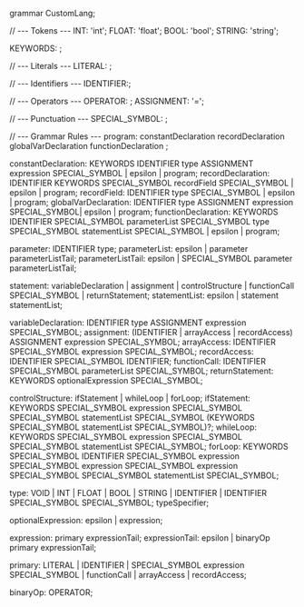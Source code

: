 grammar CustomLang;

// --- Tokens ---
INT: 'int';
FLOAT: 'float';
BOOL: 'bool';
STRING: 'string';

KEYWORDS: ;

// --- Literals ---
LITERAL: ;

// --- Identifiers ---
IDENTIFIER:;

// --- Operators ---
OPERATOR: ;
ASSIGNMENT: '=';

// --- Punctuation ---
SPECIAL_SYMBOL: ;

// --- Grammar Rules ---
program: constantDeclaration recordDeclaration globalVarDeclaration functionDeclaration ;

constantDeclaration: KEYWORDS IDENTIFIER type ASSIGNMENT expression SPECIAL_SYMBOL | epsilon |
program;
recordDeclaration: IDENTIFIER KEYWORDS SPECIAL_SYMBOL recordField SPECIAL_SYMBOL | epsilon |
program;
recordField: IDENTIFIER type SPECIAL_SYMBOL | epsilon | program;
globalVarDeclaration: IDENTIFIER type ASSIGNMENT expression SPECIAL_SYMBOL| epsilon | program;
functionDeclaration: KEYWORDS IDENTIFIER SPECIAL_SYMBOL parameterList SPECIAL_SYMBOL type
SPECIAL_SYMBOL statementList SPECIAL_SYMBOL | epsilon | program;

parameter: IDENTIFIER type;
parameterList: epsilon | parameter parameterListTail;
parameterListTail: epsilon | SPECIAL_SYMBOL parameter parameterListTail;

statement: variableDeclaration | assignment | controlStructure | functionCall SPECIAL_SYMBOL |
returnStatement;
statementList: epsilon | statement statementList;

variableDeclaration: IDENTIFIER type ASSIGNMENT expression SPECIAL_SYMBOL;
assignment: (IDENTIFIER | arrayAccess | recordAccess) ASSIGNMENT expression SPECIAL_SYMBOL;
arrayAccess: IDENTIFIER SPECIAL_SYMBOL expression SPECIAL_SYMBOL;
recordAccess: IDENTIFIER SPECIAL_SYMBOL IDENTIFIER;
functionCall: IDENTIFIER SPECIAL_SYMBOL parameterList SPECIAL_SYMBOL;
returnStatement: KEYWORDS optionalExpression SPECIAL_SYMBOL;

controlStructure: ifStatement | whileLoop | forLoop;
ifStatement: KEYWORDS SPECIAL_SYMBOL expression SPECIAL_SYMBOL SPECIAL_SYMBOL statementList
SPECIAL_SYMBOL (KEYWORDS SPECIAL_SYMBOL statementList SPECIAL_SYMBOL)?;
whileLoop: KEYWORDS SPECIAL_SYMBOL expression SPECIAL_SYMBOL SPECIAL_SYMBOL statementList
SPECIAL_SYMBOL;
forLoop: KEYWORDS SPECIAL_SYMBOL IDENTIFIER SPECIAL_SYMBOL expression SPECIAL_SYMBOL expression
SPECIAL_SYMBOL expression SPECIAL_SYMBOL SPECIAL_SYMBOL statementList SPECIAL_SYMBOL;

type: VOID | INT | FLOAT | BOOL | STRING | IDENTIFIER | IDENTIFIER SPECIAL_SYMBOL SPECIAL_SYMBOL;
typeSpecifier;

optionalExpression: epsilon | expression;

expression: primary expressionTail;
expressionTail: epsilon | binaryOp primary expressionTail;

primary: LITERAL
| IDENTIFIER
| SPECIAL_SYMBOL expression SPECIAL_SYMBOL
| functionCall
| arrayAccess
| recordAccess;

binaryOp: OPERATOR;





